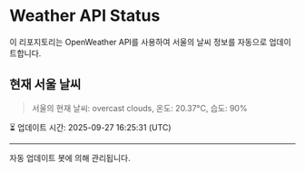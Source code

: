 
# Weather API Status

이 리포지토리는 OpenWeather API를 사용하여 서울의 날씨 정보를 자동으로 업데이트합니다.

## 현재 서울 날씨
> 서울의 현재 날씨: overcast clouds, 온도: 20.37°C, 습도: 90%

⏳ 업데이트 시간: 2025-09-27 16:25:31 (UTC)

---
자동 업데이트 봇에 의해 관리됩니다.

